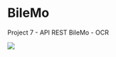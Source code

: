 # BileMo
Project 7 - API REST BileMo - OCR 


<a href="https://codeclimate.com/github/ssanchez91/BileMo/maintainability"><img src="https://api.codeclimate.com/v1/badges/a34eb396afa2eaed277a/maintainability" /></a>
